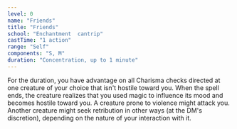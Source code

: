 ```yaml
---
level: 0
name: "Friends"
title: "Friends"
school: "Enchantment  cantrip"
castTime: "1 action"
range: "Self"
components: "S, M"
duration: "Concentration, up to 1 minute"
---
```


For the duration, you have advantage on all Charisma checks directed at one creature of your choice that isn't hostile toward you. When the spell ends, the creature realizes that you used magic to influence its mood and becomes hostile toward you. A creature prone to violence might attack you. Another creature might seek retribution in other ways (at the DM's discretion), depending on the nature of your interaction with it.
